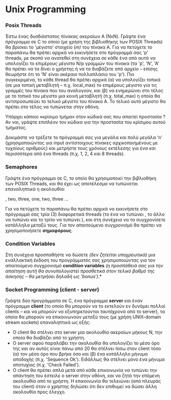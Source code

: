 # Unix Programming
### **Posix Threads**  

Έστω ένας δυσδιάστατος πίνακας ακεραίων Α (ΝxN). Γράψτε ένα πρόγραμμα σε C το οποίο (με χρήση της βιβλιοθήκης των POSIX Threads) θα βρίσκει το 'μέγιστο' στοιχείο (*m)* του πίνακα Α. Για να πετύχετε το παραπάνω θα πρέπει αρχικά να εκκινήσετε στο πρόγραμμά σας ‘p’ threads, με σκοπό να ανατεθεί στη συνέχεια σε κάθε ένα από αυτά να υπολογίζει το επιμέρους μέγιστο Ν/p γραμμών του πίνακα (τα 'p', 'Ν', 'Α' θα πρέπει να τα δίνει ο χρήστης ή να τα διαβάζετε από αρχείο – επίσης θεωρήστε ότι το 'Ν' είναι ακέραιο πολλαπλάσιο του 'p'). Πιο συγκεκριμένα, το κάθε thread θα πρέπει αρχικά (α) να υπολογίζει τοπικά (σε μια τοπική μεταβλητή  –  π.χ.  local\_max)  τo  επιμέρους  μέγιστο  για  τις  γραμμές  του  πίνακα  που  του αναλογούν, και (β) να ενημερώνει στο τέλος με το τοπικό του μέγιστο μια κοινή μεταβλητή (π.χ. total\_max) η οποία θα αντιπροσωπεύει το τελικό μέγιστο του πίνακα Α. Το τελικό αυτό μέγιστο θα πρέπει στο τέλος να τυπώνεται στην οθόνη.  

Υπάρχει κάποιο «κρίσιμο τμήμα» στον κώδικά σας που απαιτεί προστασία ? Αν ναι, γράψτε επιπλέον τον κώδικα για την προστασία του κρίσιμου αυτού τμήματος. 

Δοκιμάστε να τρέξετε το πρόγραμμά σας για μεγάλα και πολύ μεγάλα ‘n’ (χρησιμοποιώντας για input αντίστοιχους πίνακες αρχικοποιημένους με τυχαίους αριθμούς) και μετρήστε τους χρόνους εκτέλεσης για ένα και περισσότερα από ένα threads (π.χ. 1, 2, 4 και 8 threads). 

### **Semaphores** 

Γράψτε ένα πρόγραμμα σε C, το οποίο θα χρησιμοποιεί την βιβλιοθήκη των POSIX Threads, και θα έχει ως αποτέλεσμα να τυπώνεται επαναληπτικά η ακολουθία: 

*<one>*, two, three, one, two, three ... 

Για να πετύχετε το παραπάνω θα πρέπει αρχικά να εκκινήσετε στο πρόγραμμά σας τρία (3) διαφορετικά threads (το ένα να τυπώνει ***<one>***, το άλλο να τυπώνει ***<two>*** και το τρίτο να τυπώνει ***<three>***), και στη συνέχεια να τα συγχρονίσετε κατάλληλα μεταξύ τους. Για τον απαιτούμενο συγχρονισμό θα πρέπει να χρησιμοποιήσετε **σημαφόρους**.  

### **Condition Variables**
Στη συνέχεια προσπαθήστε να δώσετε *(δεν ζητείται υποχρεωτικά)* μια εναλλακτική έκδοση του  προγράμματός  σας  χρησιμοποιώντας  για  τον  απαιτούμενο  συγχρονισμό  **condition variables** *(η προσπάθειά σας για την απαίτηση αυτή θα συνυπολογιστεί προσθετικά στον τελικό βαθμό της άσκησης – θα μετρήσει δηλαδή ως ‘bonus’)*.* 

### **Socket Programming (client - server)** 

Γράψτε δύο προγράμματα σε C, ένα πρόγραμμα **server** και έναν πρόγραμμα **client** (το οποίο θα μπορούν να το εκτελούν εν δυνάμει πολλοί clients – και να μπορούν να εξυπηρετούνται *ταυτόχρονα* από το server), τα οποία θα μπορούν να επικοινωνούν μεταξύ τους (με χρήση UNIX-domain stream sockets) επαναληπτικά ως εξής:  

- Ο client θα στέλνει στο server μία ακολουθία ακεραίων μήκους Ν, την οποία θα διαβάζει από το χρήστη. 
- Ο server αφού παραλάβει την ακολουθία θα υπολογίζει το μέσο όρο της και αν αυτός είναι πάνω από 20 θα στέλνει πίσω στον client τόσο (α) τον μέσο όρο που βρήκε όσο και (β) ένα κατάλληλο μήνυμα αποδοχής (π.χ. 'Sequence Ok'). Ειδάλλως θα στέλνει μόνο ένα μήνυμα αποτυχίας (π.χ. 'Check Failed').  
- Ο client θα πρέπει απλά μετά από κάθε επικοινωνία να τυπώνει την απάντηση του έστειλε ο server στην οθόνη, και να ζητά την επόμενη ακολουθία από το χρήστη. Η επικοινωνία θα τελειώνει (από πλευράς του client) όταν ο χρήστης δηλώσει ότι δεν επιθυμεί να δώσει άλλη ακολουθία προς έλεγχο. 

